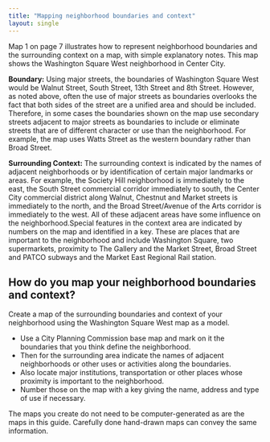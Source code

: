 ```yaml
---
title: "Mapping neighborhood boundaries and context"
layout: single
---
```


<!-- FIXME: Missing example illustration. -->

Map 1 on page 7 illustrates how to represent neighborhood boundaries and the surrounding context on a map, with simple explanatory notes. This map shows the Washington Square West neighborhood in Center City.

**Boundary:** Using major streets, the boundaries of Washington Square West would be Walnut Street, South Street, 13th Street and 8th Street. However, as noted above, often the use of major streets as boundaries overlooks the fact that both sides of the street are a unified area and should be included. Therefore, in some cases the boundaries shown on the map use secondary streets adjacent to major streets as boundaries to include or eliminate streets that are of different character or use than the neighborhood. For example, the map uses Watts Street as the western boundary rather than Broad Street.

**Surrounding Context:** The surrounding context is indicated by the names of adjacent neighborhoods or by identification of certain major landmarks or areas. For example, the Society Hill neighborhood is immediately to the east, the South Street commercial corridor immediately to south, the Center City commercial district along Walnut, Chestnut and Market streets is immediately to the north, and the Broad Street/Avenue of the Arts corridor is immediately to the west. All of these adjacent areas have some influence on the neighborhood.Special features in the context area are indicated by numbers on the map and identified in a key. These are places that are important to the neighborhood and include Washington Square, two supermarkets, proximity to The Gallery and the Market Street, Broad Street and PATCO subways and the Market East Regional Rail station.

## How do you map your neighborhood boundaries and context?

Create a map of the surrounding boundaries and context of your neighborhood using the Washington Square West map as a model.

- Use a City Planning Commission base map and mark on it the boundaries that you think define the neighborhood.
- Then for the surrounding area indicate the names of adjacent neighborhoods or other uses or activities along the boundaries.
- Also locate major institutions, transportation or other places whose proximity is important to the neighborhood.
- Number those on the map with a key giving the name, address and type of use if necessary.

The maps you create do not need to be computer-generated as are the maps in this guide. Carefully done hand-drawn maps can convey the same information.
